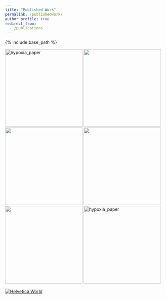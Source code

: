 ```yaml
---
title: "Published Work"
permalink: /publishedwork/
author_profile: true
redirect_from:
  - /publications
---
```


{% include base_path %}

[<img width="250" height="250" alt="hypoxia_paper" src="https://github.com/ads303/ads303.github.io/assets/108133717/5d7389cf-c208-4fd5-bb9d-d358e3f3c959">](https://www.ahajournals.org/doi/10.1161/ATVBAHA.123.320367)
[<img src="https://github.com/ads303/ads303.github.io/assets/108133717/7d897a78-2ed2-461d-b818-0230e96d50c6" width="250" height="250">](https://academic.oup.com/gigascience/article/doi/10.1093/gigascience/giad044/7217083)
[<img src="https://user-images.githubusercontent.com/108133717/233152690-831aa9b2-1703-4f89-9a98-cb7e125e7742.png" width="250" height="250">](https://doi.org:10.3389/fped.2023.1035576)
[<img src="https://user-images.githubusercontent.com/108133717/231258716-0dce9f4c-320b-4f5a-8ce8-45d27faa6bc4.png" width="250" height="250">](https://www.iomcworld.org/articles/genetic-risk-factors-associated-with-sarscov2-susceptibility-in-multiethnic-populations-93385.html)
[<img src="https://user-images.githubusercontent.com/108133717/195214144-cc665650-fcc0-4617-9222-91a27a422078.png" width="250" height="250">](https://www.frontiersin.org/articles/10.3389/fcell.2020.586296/full)
[<img width="250" height="250" alt="hypoxia_paper" src="https://github.com/ads303/ads303.github.io/assets/108133717/695be431-1497-41b4-ac8b-55eb57421313">](https://www.ahajournals.org/doi/10.1161/str.53.suppl_1.109) 

[![Helvetica World](https://github.com/ads303/ads303.github.io/assets/108133717/7d6a230f-3e46-4c9c-a65b-280db0665fc8)](https://www.google.com)
